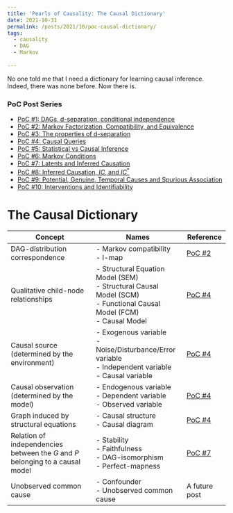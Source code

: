 ```yaml
---
title: 'Pearls of Causality: The Causal Dictionary'
date: 2021-10-31
permalink: /posts/2021/10/poc-causal-dictionary/
tags:
  - causality
  - DAG
  - Markov
 
---
```



No one told me that I need a dictionary for learning causal inference. Indeed, there was none before. Now there is.

### PoC Post Series
- [PoC #1: DAGs, d-separation, conditional independence](/posts/2021/10/poc1-dags-d-sep/)
- [PoC #2: Markov Factorization, Compatibility, and Equivalence](/posts/2021/10/poc2-markov/)
- [PoC #3: The properties of d-separation](/posts/2021/10/poc3-d-sep-prop/)
- [PoC #4: Causal Queries](/posts/2021/11/poc4-causal-queries/)
- [PoC #5: Statistical vs Causal Inference](/posts/2021/11/stats-vs-causality/)
- [PoC #6: Markov Conditions](/posts/2021/11/poc6-markov-conditions/)
- [PoC #7: Latents and Inferred Causation](/posts/2021/11/poc6-latents-stability-ic/)
- [PoC #8: Inferred Causation, $IC$, and ${IC}^*$](/posts/2021/11/poc8-ic-ic-ic)
- [PoC #9: Potential, Genuine, Temporal Causes and Spurious Association](/posts/2021/11/poc9-causes/)
-  [PoC #10:  Interventions and Identifiability](/posts/2021/12/poc10-interventions-and-identifiability.html/)


# The Causal Dictionary
<!-- Maybe make the most descriptive name bold? -->

|  Concept | Names  |  Reference| 
|---|---|---|
| DAG-distribution correspondence  |  - Markov compatibility<br>-  I-map |   [PoC #2](/posts/2021/10/poc2-markov/) |   
| Qualitative child-node relationships  |  - Structural Equation Model (SEM)<br>- Structural Causal Model (SCM)<br>- Functional Causal Model (FCM)<br>- Causal  Model|   [PoC #4](/posts/2021/11/poc4-causal-queries/) |  
| Causal source (determined by the environment)  |  - Exogenous variable<br>- Noise/Disturbance/Error variable<br>- Independent variable<br>- Causal variable|   [PoC #4](/posts/2021/11/poc4-causal-queries/) |   
| Causal observation (determined by the model)  |  - Endogenous variable<br>- Dependent variable<br>- Observed variable|   [PoC #4](/posts/2021/11/poc4-causal-queries/) |   
| Graph induced by structural equations  |  - Causal structure<br>- Causal diagram|   [PoC #4](/posts/2021/11/poc4-causal-queries/) |   
| Relation of independencies between the $G$ and $P$ belonging to a causal model  |  - Stability<br>- Faithfulness<br>- DAG-isomorphism<br>- Perfect-mapness|   [PoC #7](/posts/2021/11/poc6-latents-stability/) |
| Unobserved common cause  |  - Confounder<br>- Unobserved common cause |   A future post |

